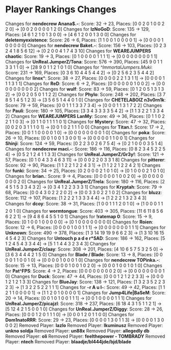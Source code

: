# Player Rankings Changes

Changes for **nendecrew Anana$.-**: Score: 32 → 23, Places: [0 0 2 0 1 0 0 2 2 0] → [0 0 2 0 0 0 0 1 2 0]
Changes for **IzNoGoD**: Score: 135 → 129, Places: [4 6 1 2 1 0 1 3 0 0] → [4 6 1 2 0 0 1 3 0 0]
Changes for **deletemyexistence**: Score: 26 → 6, Places: [1 1 0 0 1 0 0 0 0 1] → [0 0 0 0 1 0 0 0 0 0]
Changes for **nendecrew Baket.-**: Score: 156 → 103, Places: [0 2 3 2 4 1 8 5 6 12] → [0 2 0 0 4 1 7 4 3 10]
Changes for **WEAREJUMPERS chaotic**: Score: 19 → 3, Places: [0 1 0 0 0 0 1 1 1 1] → [0 0 0 0 0 0 0 0 1 1]
Changes for **UnReal.JumperZ/Tona**: Score: 576 → 390, Places: [45 9 0 1 1 3 3 1 1 0] → [28 9 0 1 1 2 1 0 1 0]
Changes for **^ImmortalJumpers*.*Muki**: Score: 231 → 169, Places: [0 3 6 10 4 4 5 4 4 2] → [0 2 5 6 2 3 5 4 4 2]
Changes for **linox***: Score: 38 → 27, Places: [0 0 0 0 2 2 1 3 1 1] → [0 0 0 0 1 1 1 3 1 1]
Changes for **ReD**: Score: 6 → 2, Places: [0 0 0 0 0 0 1 0 0 2] → [0 0 0 0 0 0 0 0 0 2]
Changes for **wulf**: Score: 83 → 59, Places: [0 1 2 0 5 1 3 1 3 2] → [0 0 2 0 5 0 1 1 2 2]
Changes for **Phylo**: Score: 248 → 202, Places: [3 7 8 5 1 4 5 1 2 3] → [3 5 6 5 1 4 4 0 1 0]
Changes for **CHETELABOIZ n3v0rn1k**: Score: 79 → 59, Places: [0 0 1 1 1 3 3 7 3 4] → [0 0 0 1 1 3 1 7 2 2]
Changes for **Pauli**: Score: 180 → 105, Places: [3 3 4 3 3 3 3 5 4 2] → [1 1 3 2 2 1 3 3 4 2]
Changes for **WEAREJUMPERS LanMy**: Score: 49 → 36, Places: [0 1 1 0 2 2 1 1 0 3] → [0 1 1 0 1 1 1 1 0 1]
Changes for **Mystery**: Score: 47 → 32, Places: [0 0 2 0 3 1 1 1 0 1] → [0 0 1 0 2 1 1 1 0 0]
Changes for **Titan.!**: Score: 17 → 2, Places: [0 0 1 1 0 0 0 0 1 0] → [0 0 0 0 0 0 0 0 1 0]
Changes for **poka**: Score: 26 → 10, Places: [0 0 1 0 0 1 3 0 0 1] → [0 0 0 0 0 1 1 0 0 1]
Changes for **Shinji**: Score: 124 → 59, Places: [0 2 2 3 0 2 6 7 5 4] → [0 2 1 0 0 0 3 5 1 4]
Changes for **nendecrew maci.-**: Score: 186 → 116, Places: [0 8 2 3 4 5 2 2 5 4] → [0 5 2 1 2 4 1 1 3 3]
Changes for **UnReal.JumperZ/Gr3y!**: Score: 121 → 57, Places: [0 1 0 4 3 3 4 6 3 11] → [0 0 0 2 2 0 3 3 1 8]
Changes for **pitterer**: Score: 92 → 90, Places: [1 1 2 2 1 2 2 4 3 1] → [1 1 2 2 1 2 2 4 2 1]
Changes for **funki**: Score: 34 → 25, Places: [0 2 0 0 0 2 1 0 1 0] → [0 1 0 0 0 2 1 0 1 0]
Changes for **brian.**: Score: 9 → 4, Places: [0 0 0 0 0 1 0 0 2 0] → [0 0 0 0 0 0 0 0 2 0]
Changes for **UnReal.JumperZ/Trela**: Score: 180 → 116, Places: [2 4 5 1 5 3 3 4 3 2] → [0 3 4 1 2 2 3 3 3 1]
Changes for **Kryptah**: Score: 79 → 68, Places: [0 0 4 3 0 2 2 2 0 2] → [0 0 3 3 0 2 2 1 0 2]
Changes for **bluzz**: Score: 112 → 107, Places: [1 2 2 2 1 3 3 3 4 4] → [1 2 2 2 1 3 2 3 4 3]
Changes for **dcoy**: Score: 38 → 31, Places: [1 0 0 1 1 1 2 0 1 0] → [1 0 0 0 1 1 2 0 1 0]
Changes for **wormtongue**: Score: 403 → 305, Places: [11 6 11 8 5 6 6 2 2 1] → [9 4 8 6 4 5 5 1 0 1]
Changes for **!ratemap 0**: Score: 15 → 9, Places: [0 1 0 0 1 0 0 0 0 0] → [0 1 0 0 0 0 0 0 0 0]
Changes for **Roien**: Score: 12 → 6, Places: [0 0 0 0 1 0 0 1 1 1] → [0 0 0 0 0 0 0 1 1 1]
Changes for **Unknown**: Score: 490 → 378, Places: [1 3 14 19 19 9 6 6 2 3] → [1 3 10 16 15 4 5 4 2 3]
Changes for **Untouch p a d e r*SAD**: Score: 186 → 162, Places: [5 1 2 4 5 4 3 3 4 4] → [5 1 1 4 4 3 2 3 4 3]
Changes for **UnReal.JumperZ/claay**: Score: 308 → 201, Places: [4 10 6 5 7 5 3 2 5 0] → [3 6 3 4 4 4 2 1 5 0]
Changes for **Blade / Blade**: Score: 13 → 8, Places: [0 0 0 0 1 1 0 0 1 0] → [0 0 0 0 1 0 0 0 1 0]
Changes for **nendecrew TOPinka.-**: Score: 15 → 13, Places: [0 0 0 1 0 0 1 0 2 0] → [0 0 0 1 0 0 1 0 1 0]
Changes for **Pat^FPS**: Score: 4 → 2, Places: [0 0 0 0 0 0 0 0 2 0] → [0 0 0 0 0 0 0 0 1 0]
Changes for **Duck**: Score: 47 → 44, Places: [0 0 0 1 2 1 2 2 3 3] → [0 0 0 1 2 1 2 1 3 3]
Changes for **BlueJay**: Score: 138 → 121, Places: [1 3 2 3 5 2 2 3 2 3] → [1 3 2 2 5 2 2 1 1 1]
Changes for **`~`r A u l`~`**: Score: 49 → 42, Places: [1 1 2 1 1 0 0 0 0 1] → [1 1 2 0 1 0 0 0 0 1]
Changes for **Jump4Life|BaSeM**: Score: 20 → 14, Places: [0 0 1 0 1 0 0 1 1 1] → [0 0 1 0 0 0 0 1 1 1]
Changes for **UnReal.JumperZ/picajzl**: Score: 318 → 237, Places: [6 18 4 3 1 5 1 1 2 1] → [5 12 4 2 1 5 0 0 1 0]
Changes for **UnReal.JumperZ/Diggy**: Score: 28 → 26, Places: [0 0 0 1 2 0 1 1 1 0] → [0 0 0 1 2 0 1 1 0 0]
Changes for **Dom1natoRRR**: Score: 29 → 23, Places: [0 0 0 0 1 3 0 1 1 3] → [0 0 0 0 1 3 0 0 0 2]
Removed Player: **lazlo**
Removed Player: **Ikuminusz**
Removed Player: **unkno soldja**
Removed Player: **un88x**
Removed Player: **allegedly db**
Removed Player: **oli**
Removed Player: **feelthepower - TOMBRADY**
Removed Player: **ntech**
Removed Player: **blaadje/bl444jde/bjd/blade**

